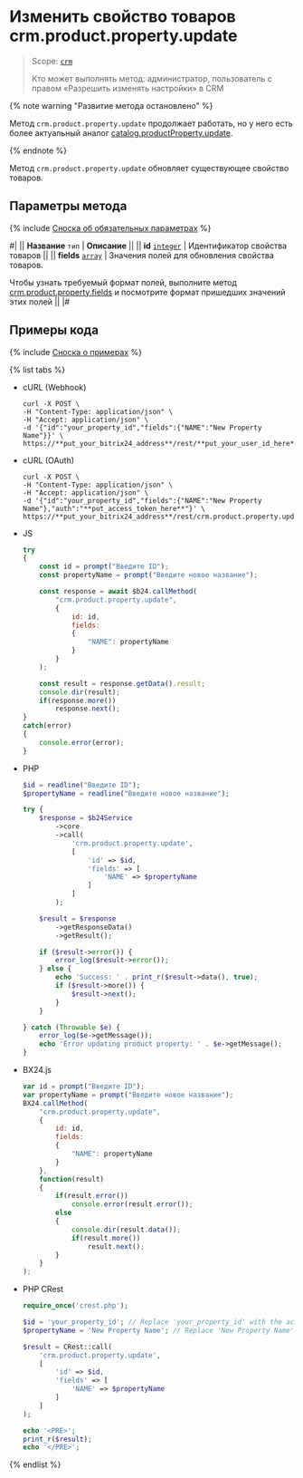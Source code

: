 # Изменить свойство товаров crm.product.property.update

> Scope: [`crm`](../../../scopes/permissions.md)
>
> Кто может выполнять метод: администратор, пользователь с правом «Разрешить изменять настройки» в CRM

{% note warning "Развитие метода остановлено" %}

Метод `crm.product.property.update` продолжает работать, но у него есть более актуальный аналог [catalog.productProperty.update](../../../catalog/product-property/catalog-product-property-update.md).

{% endnote %}

Метод `crm.product.property.update` обновляет существующее свойство товаров.

## Параметры метода

{% include [Сноска об обязательных параметрах](../../../../_includes/required.md) %}

#|
|| **Название**
`тип` | **Описание** ||
|| **id**
[`integer`](../../../data-types.md) | Идентификатор свойства товаров ||
|| **fields**
[`array`](../../../data-types.md) | Значения полей для обновления свойства товаров.

Чтобы узнать требуемый формат полей, выполните метод [crm.product.property.fields](./crm-product-property-fields.md) и посмотрите формат пришедших значений этих полей ||
|#

## Примеры кода

{% include [Сноска о примерах](../../../../_includes/examples.md) %}

{% list tabs %}

- cURL (Webhook)

    ```http
    curl -X POST \
    -H "Content-Type: application/json" \
    -H "Accept: application/json" \
    -d '{"id":"your_property_id","fields":{"NAME":"New Property Name"}}' \
    https://**put_your_bitrix24_address**/rest/**put_your_user_id_here**/**put_your_webbhook_here**/crm.product.property.update
    ```

- cURL (OAuth)

    ```http
    curl -X POST \
    -H "Content-Type: application/json" \
    -H "Accept: application/json" \
    -d '{"id":"your_property_id","fields":{"NAME":"New Property Name"},"auth":"**put_access_token_here**"}' \
    https://**put_your_bitrix24_address**/rest/crm.product.property.update
    ```

- JS


    ```js
    try
    {
    	const id = prompt("Введите ID");
    	const propertyName = prompt("Введите новое название");
    
    	const response = await $b24.callMethod(
    		"crm.product.property.update",
    		{
    			id: id,
    			fields:
    			{
    				"NAME": propertyName
    			}
    		}
    	);
    
    	const result = response.getData().result;
    	console.dir(result);
    	if(response.more())
    		response.next();
    }
    catch(error)
    {
    	console.error(error);
    }
    ```

- PHP


    ```php
    $id = readline("Введите ID");
    $propertyName = readline("Введите новое название");
    
    try {
        $response = $b24Service
            ->core
            ->call(
                'crm.product.property.update',
                [
                    'id' => $id,
                    'fields' => [
                        'NAME' => $propertyName
                    ]
                ]
            );
    
        $result = $response
            ->getResponseData()
            ->getResult();
    
        if ($result->error()) {
            error_log($result->error());
        } else {
            echo 'Success: ' . print_r($result->data(), true);
            if ($result->more()) {
                $result->next();
            }
        }
    
    } catch (Throwable $e) {
        error_log($e->getMessage());
        echo 'Error updating product property: ' . $e->getMessage();
    }
    ```

- BX24.js

    ```js
    var id = prompt("Введите ID");
    var propertyName = prompt("Введите новое название");
    BX24.callMethod(
        "crm.product.property.update",
        {
            id: id,
            fields:
            {
                "NAME": propertyName
            }
        },
        function(result)
        {
            if(result.error())
                console.error(result.error());
            else
            {
                console.dir(result.data());
                if(result.more())
                    result.next();
            }
        }
    );
    ```

- PHP CRest

    ```php
    require_once('crest.php');

    $id = 'your_property_id'; // Replace 'your_property_id' with the actual property ID
    $propertyName = 'New Property Name'; // Replace 'New Property Name' with the new name

    $result = CRest::call(
        'crm.product.property.update',
        [
            'id' => $id,
            'fields' => [
                'NAME' => $propertyName
            ]
        ]
    );

    echo '<PRE>';
    print_r($result);
    echo '</PRE>';
    ```

{% endlist %}